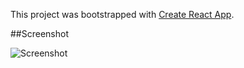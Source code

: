 This project was bootstrapped with [Create React App](https://github.com/facebookincubator/create-react-app).

##Screenshot

![Screenshot](http://i66.tinypic.com/a1txko.png)